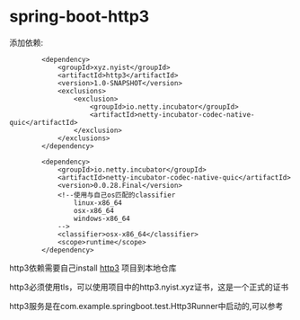 # spring-boot-http3 


添加依赖:
```angular2html
        <dependency>
            <groupId>xyz.nyist</groupId>
            <artifactId>http3</artifactId>
            <version>1.0-SNAPSHOT</version>
            <exclusions>
                <exclusion>
                    <groupId>io.netty.incubator</groupId>
                    <artifactId>netty-incubator-codec-native-quic</artifactId>
                </exclusion>
            </exclusions>
        </dependency>

        <dependency>
            <groupId>io.netty.incubator</groupId>
            <artifactId>netty-incubator-codec-native-quic</artifactId>
            <version>0.0.28.Final</version>
            <!--使用与自己os匹配的classifier
                linux-x86_64
                osx-x86_64
                windows-x86_64
            -->
            <classifier>osx-x86_64</classifier>
            <scope>runtime</scope>
        </dependency>
```

http3依赖需要自己install  [http3](https://github.com/silence934/http3) 项目到本地仓库

http3必须使用tls，可以使用项目中的http3.nyist.xyz证书，这是一个正式的证书

http3服务是在com.example.springboot.test.Http3Runner中启动的,可以参考
